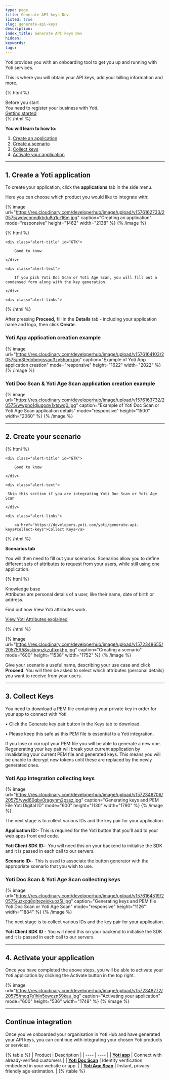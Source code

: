 ```yaml
---
type: page
title: Generate API keys Dev
listed: true
slug: generate-api-keys
description: 
index_title: Generate API keys Dev
hidden: 
keywords: 
tags: 
---
```


Yoti provides you with an onboarding tool to get you up and running with Yoti services.

This is where you will obtain your API keys, add your billing information and more.

{% html %}
<div class="alert-BYS">
   <div class="alert-title" id="BYS">
      Before you start
   </div>
   <div class="alert-text" >
      You need to register your business with Yoti.
   </div>
   <div class="alert-links"> 
      <a target="_self" href="https://developers.yoti.com/yoti/getting-started-hub">Getting started</a>
   </div>
</div>
{% /html %}

**You will learn to how to:**

1. [Create an application](https://developers.yoti.com/yoti/generate-api-keys#creating-a-yoti-application)
2. [Create a scenario](https://developers.yoti.com/yoti/generate-api-keys#create-a-scenario)
3. [Collect keys](https://developers.yoti.com/yoti/generate-api-keys#collect-keys)
4. [Activate your application](https://developers.yoti.com/yoti/generate-api-keys#activating-your-application)

---

## 1. Create a Yoti application

To create your application, click the **applications** tab in the side menu. 

Here you can choose which product you would like to integrate with:

{% image url="https://res.cloudinary.com/developerhub/image/upload/v1576162733/20575/wdycnnndkbdu8q1ur16m.jpg" caption="Creating an application" mode="responsive" height="1462" width="2138" %}
{% /image %}

{% html %}
<div class="alert-GTK">

    <div class="alert-title" id="GTK">

        Good to know

    </div>

    <div class="alert-text">

        If you pick Yoti Doc Scan or Yoti Age Scan, you will fill out a condensed form along with the key generation. 

    </div>

    <div class="alert-links"> 

   </div>

</div>
{% /html %}

After pressing **Proceed,** fill in the **Details** tab - including your application name and logo, then click **Create**.

### Yoti App application creation example

{% image url="https://res.cloudinary.com/developerhub/image/upload/v1576164103/20575/m3tedobmgssao3zv5hom.jpg" caption="Example of Yoti App application creation" mode="responsive" height="1622" width="2022" %}
{% /image %}

### Yoti Doc Scan & Yoti Age Scan application creation example

{% image url="https://res.cloudinary.com/developerhub/image/upload/v1576163732/20575/wwpno1djugoqv1xtswg0.jpg" caption="Example of Yoti Doc Scan or Yoti Age Scan application details" mode="responsive" height="1500" width="2060" %}
{% /image %}

---

## 2. Create your scenario

{% html %}
<div class="alert-GTK">

    <div class="alert-title" id="GTK">

        Good to know

    </div>

    <div class="alert-text">

     Skip this section if you are integrating Yoti Doc Scan or Yoti Age Scan

    </div>

    <div class="alert-links"> 

        <a href="https://developers.yoti.com/yoti/generate-api-keys#collect-keys">Collect Keys</a>

     

   </div>

</div>
{% /html %}

**Scenarios tab**

You will then need to fill out your scenarios. Scenarios allow you to define different sets of attributes to request from your users, while still using one application.

{% html %}
<div class="alert-know">
    <div class="alert-title" id="know">
        Knowledge base
    </div>
    <div class="alert-text">
        Attributes are personal details of a user, like their name, date of birth or address. 

Find out how View Yoti attributes work.
    </div>
    <div class="alert-links"> 
        <a  target="_self" href="https://developers.yoti.com/yoti/knowledge-base-hub#yoti-attributes-explained">View Yoti Attributes explained</a> 
    </div>
</div>
{% /html %}

{% image url="https://res.cloudinary.com/developerhub/image/upload/v1572348655/20575/t58vskimgzkzuflxqkhp.jpg" caption="Creating a scenario" mode="600" height="1538" width="1752" %}
{% /image %}

Give your scenario a useful name, describing your use case and click **Proceed**. You will then be asked to select which attributes (personal details) you want to receive from your users.

---

## 3. Collect Keys

You need to download a PEM file containing your private key in order for your app to connect with Yoti.

 •     Click the Generate key pair button in the Keys tab to download.

•     Please keep this safe as this PEM file is essential to a Yoti integration.

If you lose or corrupt your PEM file you will be able to generate a new one. Regenerating your key pair will break your current application by invalidating your current PEM file and generated keys. This means you will be unable to decrypt new tokens until these are replaced by the newly generated ones.

### Yoti App integration collecting keys

{% image url="https://res.cloudinary.com/developerhub/image/upload/v1572348706/20575/ywd60qbv0ragynm2pssz.jpg" caption="Generating keys and PEM File Yoti Digital ID" mode="600" height="1130" width="1790" %}
{% /image %}

The next stage is to collect various IDs and the key pair for your application.

**Application ID:**- This is required for the Yoti button that you'll add to your web apps front end code.

**Yoti Client SDK ID:**- You will need this on your backend to initialise the SDK and it is passed in each call to our servers.

**Scenario ID:**- This is used to associate the button generator with the appropriate scenario that you wish to use.

### Yoti Doc Scan & Yoti Age Scan collecting keys

{% image url="https://res.cloudinary.com/developerhub/image/upload/v1576164519/20575/uzkoq8qltezeiokuoz5i.jpg" caption="Generating keys and PEM file Yoti Doc Scan or Yoti Age Scan" mode="responsive" height="1126" width="1884" %}
{% /image %}

The next stage is to collect various IDs and the key pair for your application.

**Yoti Client SDK ID** - You will need this on your backend to initialise the SDK and it is passed in each call to our servers. 

---

## 4. Activate your application

Once you have completed the above steps, you will be able to activate your Yoti application by clicking the Activate button in the top right.

{% image url="https://res.cloudinary.com/developerhub/image/upload/v1572348772/20575/mcq7o1hln5owczn59kau.jpg" caption="Activating your application" mode="600" height="536" width="1748" %}
{% /image %}

---

## Continue integration

Once you've onboarded your organisation in Yoti Hub and have generated your API keys, you can continue with integrating your chosen Yoti products or services:

{% table %}
| Product | Description | 
| ---- | ---- | 
| **[Yoti app](https://developers.yoti.com/yoti/integration-guide-app)** | Connect with already-verified customers | 
| **[Yoti Doc Scan](https://developers.yoti.com/yoti/integration-guide-sign)** | Identity verification embedded in your website or app. | 
| **[Yoti Age Scan](https://developers.yoti.com/yoti/getting-started-agescan)** | Instant, privacy-friendly age estimation. | 
{% /table %}